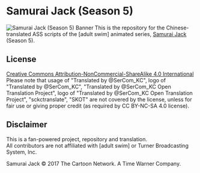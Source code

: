 # Samurai Jack (Season 5)
![Samurai Jack (Season 5) Banner](https://user-images.githubusercontent.com/15853348/41810106-53d5f8ba-772b-11e8-9edd-f2e63416e616.png)
This is the repository for the Chinese-translated ASS scripts of the [adult swim] animated series, [Samurai Jack](http://www.adultswim.com/videos/samurai-jack) (Season 5).

## License
[Creative Commons Attribution-NonCommercial-ShareAlike 4.0 International](https://creativecommons.org/licenses/by-nc-sa/4.0/deed)  
Please note that usage of "Translated by @SerCom_KC", logo of "Translated by @SerCom_KC", "Translated by @SerCom_KC Open Translation Project", logo of "Translated by @SerCom_KC Open Translation Project", "sckctranslate", "SKOT" are not covered by the license, unless for fair use or giving proper credit (as required by CC BY-NC-SA 4.0 license).

## Disclaimer
This is a fan-powered project, repository and translation.  
All contributors are not affiliated with [adult swim] or Turner Broadcasting System, Inc.

Samurai Jack © 2017 The Cartoon Network. A Time Warner Company.
